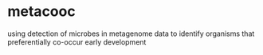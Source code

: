 # metacooc

using detection of microbes in metagenome data to identify organisms that preferentially co-occur
early development